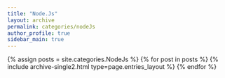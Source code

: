 ```yaml
---
title: "Node.Js"
layout: archive
permalink: categories/nodeJs
author_profile: true
sidebar_main: true
---
```


{% assign posts = site.categories.NodeJs %}
{% for post in posts %} {% include archive-single2.html type=page.entries_layout %} {% endfor %}
